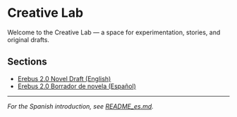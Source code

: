 # Creative Lab

Welcome to the Creative Lab — a space for experimentation, stories, and original drafts.

## Sections

- [Erebus 2.0 Novel Draft (English)](../erebus_2.0/erebus_draft.md)
- [Erebus 2.0 Borrador de novela (Español)](../erebus_2.0/erebus_borrador.md)

---

_For the Spanish introduction, see [README_es.md](./README_es.md)._